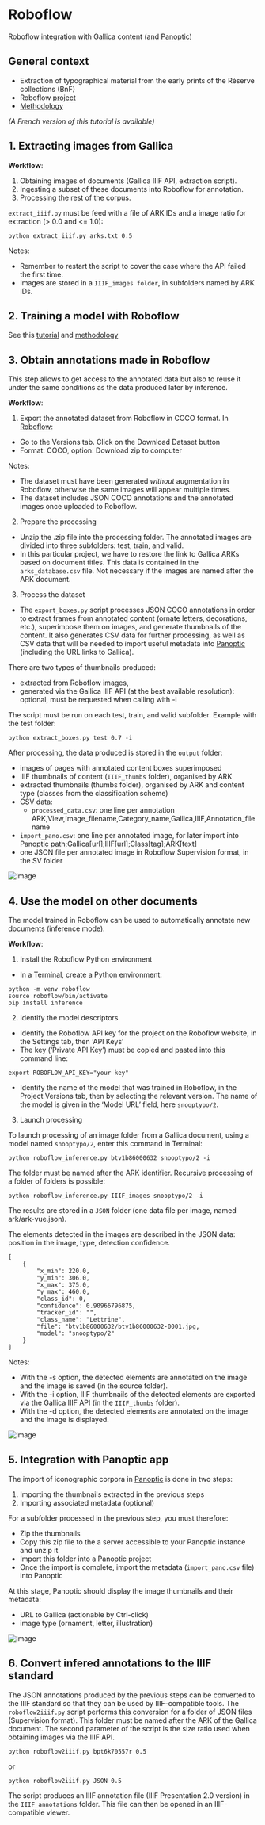 # Roboflow
Roboflow integration with Gallica content (and [Panoptic](https://panopticorg.github.io/))

## General context
- Extraction of typographical material from the early prints of the Réserve collections (BnF)
- Roboflow [project](https://app.roboflow.com/snooptypo)
- [Methodology](https://docs.google.com/presentation/d/1TdVedZGo4_sOiXMk-Do7hSQA7STYTNOU_ZxO1fHRrXw/edit?slide=id.g12b1dcf850d_0_49#slide=id.g12b1dcf850d_0_49)

<i>(A French version of this tutorial is available)</i>

## 1. Extracting images from Gallica

<b>Workflow</b>:
1. Obtaining images of documents (Gallica IIIF API, extraction script).
2. Ingesting a subset of these documents into Roboflow for annotation.
3. Processing the rest of the corpus.

`extract_iiif.py` must be feed with a file of ARK IDs and a image ratio for extraction (> 0.0 and <= 1.0):

```
python extract_iiif.py arks.txt 0.5
```
Notes:
- Remember to restart the script to cover the case where the API failed the first time.
- Images are stored in a `IIIF_images folder`, in subfolders named by ARK IDs.

## 2. Training a model with Roboflow
See this [tutorial](https://docs.google.com/presentation/d/1-a0tdgQRa2K5ESwN5IhTn8VnGtDaxeseK37TgvtaiHY/edit?slide=id.g12b1dcf850d_0_49#slide=id.g12b1dcf850d_0_49)
and [methodology](https://docs.google.com/presentation/d/1TdVedZGo4_sOiXMk-Do7hSQA7STYTNOU_ZxO1fHRrXw/edit?slide=id.g12b1dcf850d_0_49#slide=id.g12b1dcf850d_0_49)


## 3. Obtain annotations made in Roboflow

This step allows to get access to the annotated data but also to reuse it under the same conditions as the data produced later by inference.

<b>Workflow</b>:
1. Export the annotated dataset from Roboflow in COCO format.
In [Roboflow](https://app.roboflow.com/snooptypo/snooptypo/models): 
- Go to the Versions tab. Click on the Download Dataset button
- Format: COCO, option: Download zip to computer
  
Notes:
- The dataset must have been generated <i>without</i> augmentation in Roboflow, otherwise the same images will appear multiple times. 
- The dataset includes JSON COCO annotations and the annotated images once uploaded to Roboflow.

2. Prepare the processing
- Unzip the .zip file into the processing folder. The annotated images are divided into three subfolders: test, train, and valid.
- In this particular project, we have to restore the link to Gallica ARKs based on document titles. This data is contained in the `arks_database.csv` file. Not necessary if the images are named after the ARK document.

3. Process the dataset
- The `export_boxes.py` script processes JSON COCO annotations in order to extract frames from annotated content (ornate letters, decorations, etc.), superimpose them on images, and generate thumbnails of the content. It also generates CSV data for further processing, as well as CSV data that will be needed to import useful metadata into [Panoptic](https://panopticorg.github.io/) (including the URL links to Gallica).

There are two types of thumbnails produced:
- extracted from Roboflow images,
- generated via the Gallica IIIF API (at the best available resolution): optional, must be requested when calling with -i

The script must be run on each test, train, and valid subfolder. Example with the test folder:
```
python extract_boxes.py test 0.7 -i
```

After processing, the data produced is stored in the `output` folder:
- images of pages with annotated content boxes superimposed
- IIIF thumbnails of content (`IIIF_thumbs` folder), organised by ARK
- extracted thumbnails (thumbs folder), organised by ARK and content type (classes from the classification scheme)
- CSV data:
  - `processed_data.csv`: one line per annotation ARK,View,Image_filename,Category_name,Gallica,IIIF,Annotation_filename
 - `import_pano.csv`: one line per annotated image, for later import into Panoptic
path;Gallica[url];IIIF[url];Class[tag];ARK[text]
 - one JSON file per annotated image in Roboflow Supervision format, in the SV folder

![image](images/boxes.jpeg)

## 4. Use the model on other documents 

The model trained in Roboflow can be used to automatically annotate new documents (inference mode).

<b>Workflow</b>:
1. Install the Roboflow Python environment
- In a Terminal, create a Python environment:
```
python -m venv roboflow
source roboflow/bin/activate
pip install inference
```

2. Identify the model descriptors

- Identify the Roboflow API key for the project on the Roboflow website, in the Settings tab, then ‘API Keys’
- The key (‘Private API Key’) must be copied and pasted into this command line:

```
export ROBOFLOW_API_KEY="your key"
```

- Identify the name of the model that was trained in Roboflow, in the Project Versions tab, then by selecting the relevant version. The name of the model is given in the ‘Model URL’ field, here `snooptypo/2`.

3. Launch processing

To launch processing of an image folder from a Gallica document, using a model named `snooptypo/2`, enter this command in Terminal:
 
```
python roboflow_inference.py btv1b86000632 snooptypo/2 -i
```

The folder must be named after the ARK identifier. Recursive processing of a folder of folders is possible:
```
python roboflow_inference.py IIIF_images snooptypo/2 -i
```

The results are stored in a `JSON` folder (one data file per image, named ark/ark-vue.json).  

The elements detected in the images are described in the JSON data: position in the image, type, detection confidence. 

```
[
    {
        "x_min": 220.0,
        "y_min": 306.0,
        "x_max": 375.0,
        "y_max": 460.0,
        "class_id": 0,
        "confidence": 0.90966796875,
        "tracker_id": "",
        "class_name": "Lettrine",
        "file": "btv1b86000632/btv1b86000632-0001.jpg,
        "model": "snooptypo/2"
    }
]
```
Notes:
- With the -s option, the detected elements are annotated on the image and the image is saved (in the source folder).
- With the -i option, IIIF thumbnails of the detected elements are exported via the Gallica IIIF API (in the `IIIF_thumbs` folder).
- With the -d option, the detected elements are annotated on the image and the image is displayed.

![image](images/thumbs.jpeg)

## 5. Integration with Panoptic app 

The import of iconographic corpora in [Panoptic](https://panopticorg.github.io/) is done in two steps:
1. Importing the thumbnails extracted in the previous steps
2. Importing associated metadata (optional)

For a subfolder processed in the previous step, you must therefore:
- Zip the thumbnails 
- Copy this zip file to the a server accessible to your Panoptic instance and unzip it
- Import this folder into a Panoptic project
- Once the import is complete, import the metadata (`import_pano.csv` file) into Panoptic

At this stage, Panoptic should display the image thumbnails and their metadata:
- URL to Gallica (actionable by Ctrl-click)
- image type (ornament, letter, illustration)

![image](images/pano.png)


## 6. Convert infered annotations to the IIIF standard

The JSON annotations produced by the previous steps can be converted to the IIIF standard so that they can be used by IIIF-compatible tools. The `roboflow2iiif.py` script performs this conversion for a folder of JSON files (Supervision format). This folder must be named after the ARK of the Gallica document. The second parameter of the script is the size ratio used when obtaining images via the IIIF API.

```
python roboflow2iiif.py bpt6k70557r 0.5
```
or
```
python roboflow2iiif.py JSON 0.5 
```

The script produces an IIIF annotation file (IIIF Presentation 2.0 version) in the `IIIF_annotations` folder. This file can then be opened in an IIIF-compatible viewer.


